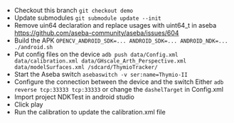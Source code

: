 * Checkout this branch
`git checkout demo`
* Update submodules
`git submodule update --init`
* Remove uin64 declaration and replace usages with uint64_t in aseba
https://github.com/aseba-community/aseba/issues/604
* Build the APK
`OPENCV_ANDROID_SDK=... ANDROID_SDK=... ANDROID_NDK=... ./android.sh`
* Put config files on the device
`adb push data/Config.xml data/calibration.xml data/GHscale_Arth_Perspective.xml data/modelSurfaces.xml /sdcard/ThymioTracker/`
* Start the Aseba switch
`asebaswitch -v ser:name=Thymio-II`
* Configure the connection between the device and the switch
Either `adb reverse tcp:33333 tcp:33333` or change the `dashelTarget` in Config.xml
* Import project NDKTest in android studio
* Click play
* Run the calibration to update the calibration.xml file
